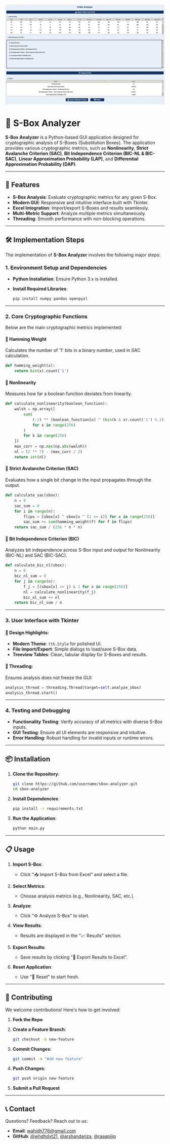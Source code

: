 ![S-Box Analyzer GUI](assets/main_gui.png)

# 🔐 S-Box Analyzer

**S-Box Analyzer** is a Python-based GUI application designed for cryptographic analysis of S-Boxes (Substitution Boxes). The application provides various cryptographic metrics, such as **Nonlinearity**, **Strict Avalanche Criterion (SAC)**, **Bit Independence Criterion (BIC-NL & BIC-SAC)**, **Linear Approximation Probability (LAP)**, and **Differential Approximation Probability (DAP)**.

---

## 🚀 Features

- **S-Box Analysis**: Evaluate cryptographic metrics for any given S-Box.
- **Modern GUI**: Responsive and intuitive interface built with Tkinter.
- **Excel Integration**: Import/export S-Boxes and results seamlessly.
- **Multi-Metric Support**: Analyze multiple metrics simultaneously.
- **Threading**: Smooth performance with non-blocking operations.

---

## 🛠️ Implementation Steps

The implementation of **S-Box Analyzer** involves the following major steps:

### 1. **Environment Setup and Dependencies**

- **Python Installation**: Ensure Python 3.x is installed.
- **Install Required Libraries**:

    ```bash
    pip install numpy pandas openpyxl
    ```

---

### 2. **Core Cryptographic Functions**

Below are the main cryptographic metrics implemented:

#### 🔹 **Hamming Weight**

Calculates the number of '1' bits in a binary number, used in SAC calculation.

```python
def hamming_weight(x):
    return bin(x).count('1')
```

#### 🔹 **Nonlinearity**

Measures how far a boolean function deviates from linearity.

```python
def calculate_nonlinearity(boolean_function):
    walsh = np.array([
        sum(
            (-1) ** (boolean_function[x] ^ (bin(k & x).count('1') % 2))
            for x in range(256)
        )
        for k in range(256)
    ])
    max_corr = np.max(np.abs(walsh))
    nl = (2 ** 7) - (max_corr / 2)
    return int(nl)
```

#### 🔹 **Strict Avalanche Criterion (SAC)**

Evaluates how a single bit change in the input propagates through the output.

```python
def calculate_sac(sbox):
    n = 8
    sac_sum = 0
    for i in range(n):
        flips = [sbox[x] ^ sbox[x ^ (1 << i)] for x in range(256)]
        sac_sum += sum(hamming_weight(f) for f in flips)
    return sac_sum / (256 * n * n)
```

#### 🔹 **Bit Independence Criterion (BIC)**

Analyzes bit independence across S-Box input and output for Nonlinearity (BIC-NL) and SAC (BIC-SAC).

```python
def calculate_bic_nl(sbox):
    n = 8
    bic_nl_sum = 0
    for j in range(n):
        f_j = [(sbox[x] >> j) & 1 for x in range(256)]
        nl = calculate_nonlinearity(f_j)
        bic_nl_sum += nl
    return bic_nl_sum / n
```

---

### 3. **User Interface with Tkinter**

#### 🔹 **Design Highlights**:
- **Modern Theme**: `ttk.Style` for polished UI.
- **File Import/Export**: Simple dialogs to load/save S-Box data.
- **Treeview Tables**: Clean, tabular display for S-Boxes and results.

#### 🔹 **Threading**:
Ensures analysis does not freeze the GUI:

```python
analysis_thread = threading.Thread(target=self.analyze_sbox)
analysis_thread.start()
```

---

### 4. **Testing and Debugging**

- **Functionality Testing**: Verify accuracy of all metrics with diverse S-Box inputs.
- **GUI Testing**: Ensure all UI elements are responsive and intuitive.
- **Error Handling**: Robust handling for invalid inputs or runtime errors.

---

## 📦 Installation

1. **Clone the Repository**:

    ```bash
    git clone https://github.com/username/sbox-analyzer.git
    cd sbox-analyzer
    ```

2. **Install Dependencies**:

    ```bash
    pip install -r requirements.txt
    ```

3. **Run the Application**:

    ```bash
    python main.py
    ```

---

## 📋 Usage

1. **Import S-Box**:
   - Click "📥 Import S-Box from Excel" and select a file.

2. **Select Metrics**:
   - Choose analysis metrics (e.g., Nonlinearity, SAC, etc.).

3. **Analyze**:
   - Click "⚙️ Analyze S-Box" to start.

4. **View Results**:
   - Results are displayed in the "📈 Results" section.

5. **Export Results**:
   - Save results by clicking "💾 Export Results to Excel".

6. **Reset Application**:
   - Use "🔄 Reset" to start fresh.

---

## 🤝 Contributing

We welcome contributions! Here's how to get involved:

1. **Fork the Repo**
2. **Create a Feature Branch**:

    ```bash
    git checkout -b new-feature
    ```

3. **Commit Changes**:

    ```bash
    git commit -m "Add new feature"
    ```

4. **Push Changes**:

    ```bash
    git push origin new-feature
    ```

5. **Submit a Pull Request**

---

## 📞 Contact

Questions? Feedback? Reach out to us:

- **Email**: wahidh776@gmail.com
- **GitHub**: [@whdhdyt21](https://github.com/whdhdyt21), [@arshandariza](https://github.com/arshandariza), [@raaapiiip](https://github.com/raaapiiip)
